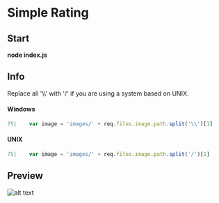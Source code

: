 # Simple Rating

## Start

**node index.js**

## Info
Replace all '\\\\' with '/' if you are using a system based on UNIX.
#### Windows
``` javascript
75|    var image = 'images/' + req.files.image.path.split('\\')[1]
```
#### UNIX
``` javascript
75|    var image = 'images/' + req.files.image.path.split('/')[1]
```

## Preview

![alt text](https://i.imgur.com/GjtykRj.png)
